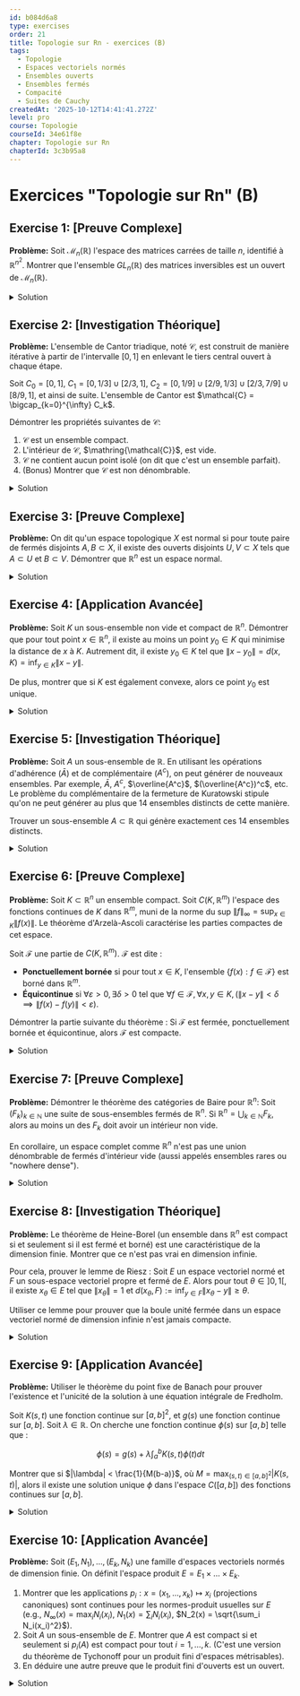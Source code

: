 ```yaml
---
id: b084d6a8
type: exercises
order: 21
title: Topologie sur Rn - exercices (B)
tags:
  - Topologie
  - Espaces vectoriels normés
  - Ensembles ouverts
  - Ensembles fermés
  - Compacité
  - Suites de Cauchy
createdAt: '2025-10-12T14:41:41.272Z'
level: pro
course: Topologie
courseId: 34e61f8e
chapter: Topologie sur Rn
chapterId: 3c3b95a8
---
```

# Exercices "Topologie sur Rn" (B)

## Exercise 1: [Preuve Complexe]

**Problème:** Soit $\mathcal{M}_n(\mathbb{R})$ l'espace des matrices carrées de taille $n$, identifié à $\mathbb{R}^{n^2}$. Montrer que l'ensemble $GL_n(\mathbb{R})$ des matrices inversibles est un ouvert de $\mathcal{M}_n(\mathbb{R})$.

<details>

<summary>Solution</summary>

**Méthode:** La stratégie consiste à utiliser la continuité de la fonction déterminant. Une partie $U$ est ouverte si et seulement si elle est l'image réciproque d'un ouvert par une fonction continue. Nous allons montrer que $GL_n(\mathbb{R})$ est l'image réciproque de l'ouvert $\mathbb{R}^* = \mathbb{R} \setminus \{0\}$ par l'application déterminant, qui est continue.

**Étapes:**

1.  Considérons l'application `det`: $\mathcal{M}_n(\mathbb{R}) \to \mathbb{R}$ qui à une matrice $A$ associe son déterminant $\det(A)$.
2.  L'ensemble des matrices inversibles $GL_n(\mathbb{R})$ est défini par $GL_n(\mathbb{R}) = \{ A \in \mathcal{M}_n(\mathbb{R}) : \det(A) \neq 0 \}$.
3.  Ceci peut être réécrit comme $GL_n(\mathbb{R}) = \det^{-1}(\mathbb{R} \setminus \{0\})$.
4.  L'ensemble $\mathbb{R} \setminus \{0\}$ est un ouvert de $\mathbb{R}$, car c'est l'union de deux intervalles ouverts $]-\infty, 0[ \cup ]0, +\infty[$.
5.  Il reste à prouver que l'application `det` est continue. Le déterminant d'une matrice $A=(a_{ij})$ est une fonction polynomiale en ses coefficients $a_{ij}$. En effet, la formule de Leibniz pour le déterminant est :

    $$ \det(A) = \sum_{\sigma \in S_n} \text{sgn}(\sigma) \prod_{i=1}^n a_{i, \sigma(i)} $$

    où $S_n$ est le groupe des permutations de $\{1, \dots, n\}$.

6.  Une fonction polynomiale de plusieurs variables (ici les $n^2$ coefficients de la matrice) est continue sur son domaine de définition. L'espace $\mathcal{M}_n(\mathbb{R})$ étant identifié à $\mathbb{R}^{n^2}$, l'application `det` est une fonction continue de $\mathbb{R}^{n^2}$ dans $\mathbb{R}$.
7.  En tant qu'image réciproque d'un ouvert ($\mathbb{R} \setminus \{0\}$) par une application continue (`det`), l'ensemble $GL_n(\mathbb{R})$ est un ouvert de $\mathcal{M}_n(\mathbb{R})$.

**Réponse:** L'ensemble $GL_n(\mathbb{R})$ est un ouvert de $\mathcal{M}_n(\mathbb{R})$ car il s'agit de l'image réciproque de l'ouvert $\mathbb{R}^*$ par l'application continue déterminant.

</details>

## Exercise 2: [Investigation Théorique]

**Problème:** L'ensemble de Cantor triadique, noté $\mathcal{C}$, est construit de manière itérative à partir de l'intervalle $[0,1]$ en enlevant le tiers central ouvert à chaque étape.

Soit $C_0 = [0,1]$, $C_1 = [0, 1/3] \cup [2/3, 1]$, $C_2 = [0, 1/9] \cup [2/9, 1/3] \cup [2/3, 7/9] \cup [8/9, 1]$, et ainsi de suite. L'ensemble de Cantor est $\mathcal{C} = \bigcap_{k=0}^{\infty} C_k$.

Démontrer les propriétés suivantes de $\mathcal{C}$:

1.  $\mathcal{C}$ est un ensemble compact.
2.  L'intérieur de $\mathcal{C}$, $\mathring{\mathcal{C}}$, est vide.
3.  $\mathcal{C}$ ne contient aucun point isolé (on dit que c'est un ensemble parfait).
4.  (Bonus) Montrer que $\mathcal{C}$ est non dénombrable.

<details>

<summary>Solution</summary>

**Méthode:**

1.  Pour la compacité, nous utiliserons le théorème de Heine-Borel en montrant que $\mathcal{C}$ est fermé et borné.
2.  Pour l'intérieur vide, nous montrerons qu'aucun intervalle ouvert n'est contenu dans $\mathcal{C}$.
3.  Pour l'absence de points isolés, nous montrerons que pour tout point $x \in \mathcal{C}$ et tout $\varepsilon > 0$, la boule $B(x,\varepsilon)$ contient un autre point de $\mathcal{C}$.
4.  Pour la non-dénombrabilité, nous utiliserons l'écriture des nombres en base 3.

**Étapes:**

1.  **Compacité:**
    - Chaque $C_k$ est une union finie d'intervalles fermés, donc $C_k$ est un ensemble fermé.
    - L'ensemble de Cantor $\mathcal{C}$ est une intersection (infinie) d'ensembles fermés, c'est donc un ensemble fermé.
    - $\mathcal{C}$ est inclus dans $[0,1]$, il est donc borné.
    - Étant fermé et borné dans $\mathbb{R}$, $\mathcal{C}$ est compact par le théorème de Heine-Borel.

2.  **Intérieur vide:**
    - Soit $x \in \mathcal{C}$. Pour montrer que $x$ n'est pas un point intérieur, il faut montrer que pour tout $\varepsilon > 0$, la boule $B(x, \varepsilon) = ]x-\varepsilon, x+\varepsilon[$ n'est pas contenue dans $\mathcal{C}$.
    - La longueur totale des intervalles de $C_k$ est $(2/3)^k$. Quand $k \to \infty$, cette longueur tend vers 0. La "mesure" de $\mathcal{C}$ est nulle.
    - Plus formellement, la longueur maximale d'un intervalle dans $C_k$ est $1/3^k$. Pour tout $\varepsilon > 0$, on peut trouver $k$ tel que $1/3^k < \varepsilon$.
    - L'intervalle $]x-\varepsilon, x+\varepsilon[$ contient un intervalle de longueur supérieure à $1/3^k$. Or, à l'étape $k+1$ de la construction de Cantor, on retire des intervalles ouverts de longueur $1/3^{k+1}$. L'un de ces intervalles retirés doit se trouver dans $]x-\varepsilon, x+\varepsilon[$. Donc, cet intervalle n'est pas contenu dans $\mathcal{C}$.
    - Ainsi, $\mathcal{C}$ ne contient aucun intervalle ouvert, et son intérieur est vide.

3.  **Absence de points isolés (Ensemble parfait):**
    - Soit $x \in \mathcal{C}$ et $\varepsilon > 0$. Montrons qu'il existe $y \in \mathcal{C}$ tel que $y \neq x$ et $|x-y| < \varepsilon$.
    - $x$ est dans $\mathcal{C}$, donc $x \in C_k$ pour tout $k$. Soit $I_k$ l'intervalle fermé de $C_k$ contenant $x$. La longueur de $I_k$ est $1/3^k$.
    - Choisissons $k$ assez grand pour que $1/3^k < \varepsilon$. L'intervalle $I_k$ a pour bornes $a_k$ et $b_k$. On a $x \in [a_k, b_k]$ et $b_k - a_k = 1/3^k$.
    - Les deux points $a_k$ et $b_k$ sont dans $\mathcal{C}$ par construction. Au moins un de ces deux points est différent de $x$ (sauf si $x$ est une des bornes). Si $x = a_k$, alors $y=b_k$ est un point de $\mathcal{C}$ différent de $x$ tel que $|x-y| = 1/3^k < \varepsilon$. Si $x \neq a_k$, on peut prendre $y=a_k$.
    - Donc $x$ n'est pas un point isolé.

4.  **Non-dénombrabilité:**
    - Considérons l'écriture des nombres de $[0,1]$ en base 3. Un nombre $x \in [0,1]$ s'écrit $x = \sum_{j=1}^\infty d_j 3^{-j}$ avec $d_j \in \{0,1,2\}$.
    - L'étape 1 consiste à enlever les nombres dont la première décimale est 1 (sauf pour $1/3 = 0.1_3 = 0.0222..._3$ et $2/3 = 0.2_3$). Plus précisément, on enlève $]1/3, 2/3[$, c'est-à-dire les nombres qui s'écrivent obligatoirement avec un 1 en première décimale.
    - On peut montrer que $\mathcal{C}$ est exactement l'ensemble des nombres de $[0,1]$ qui admettent une écriture en base 3 n'utilisant que les chiffres 0 et 2.
    - Construisons une application $\phi: \mathcal{C} \to [0,1]$. Soit $x \in \mathcal{C}$ avec son développement ternaire $x = (0.d_1 d_2 d_3 \dots)_3$ où $d_j \in \{0,2\}$. Définissons $\phi(x) = (0.b_1 b_2 b_3 \dots)_2$ où $b_j = d_j/2$. C'est un nombre en base 2.
    - Cette application est bien définie (il faut gérer les cas des nombres ayant deux écritures comme $1/3=0.1_3=0.0222..._3$) et surjective sur $[0,1]$.
    - Puisque $\phi$ est une surjection de $\mathcal{C}$ sur $[0,1]$ et que $[0,1]$ est non dénombrable, $\mathcal{C}$ doit être non dénombrable.

**Réponse:**

1.  $\mathcal{C}$ est compact.
2.  $\mathring{\mathcal{C}} = \emptyset$.
3.  $\mathcal{C}$ n'a pas de points isolés.
4.  $\mathcal{C}$ est non dénombrable.

</details>

## Exercise 3: [Preuve Complexe]

**Problème:** On dit qu'un espace topologique $X$ est normal si pour toute paire de fermés disjoints $A, B \subset X$, il existe des ouverts disjoints $U, V \subset X$ tels que $A \subset U$ et $B \subset V$. Démontrer que $\mathbb{R}^n$ est un espace normal.

<details>

<summary>Solution</summary>

**Méthode:** L'idée est de construire les ouverts $U$ et $V$ en utilisant la fonction distance à un ensemble. Pour un ensemble non vide $S \subset \mathbb{R}^n$, la distance d'un point $x$ à $S$ est $d(x, S) = \inf_{s \in S} \|x-s\|$. Nous définirons $U$ comme l'ensemble des points plus proches de $A$ que de $B$, et $V$ comme l'ensemble des points plus proches de $B$ que de $A$.

**Étapes:**

1.  Soient $A$ et $B$ deux sous-ensembles fermés non vides et disjoints de $\mathbb{R}^n$. Si l'un est vide, le résultat est trivial.
2.  Définissons les fonctions $f_A: \mathbb{R}^n \to \mathbb{R}$ par $f_A(x) = d(x,A)$ et $f_B: \mathbb{R}^n \to \mathbb{R}$ par $f_B(x) = d(x,B)$.
3.  Ces fonctions sont continues. Pour le prouver pour $f_A$, soit $x, y \in \mathbb{R}^n$. Pour tout $a \in A$, on a $d(x,A) \le \|x-a\| \le \|x-y\| + \|y-a\|$. En prenant l'infimum sur $a \in A$, on obtient $d(x,A) \le \|x-y\| + d(y,A)$, d'où $d(x,A) - d(y,A) \le \|x-y\|$. Par symétrie, $d(y,A) - d(x,A) \le \|y-x\| = \|x-y\|$. Donc, $|f_A(x) - f_A(y)| = |d(x,A) - d(y,A)| \le \|x-y\|$, ce qui montre que $f_A$ est 1-lipschitzienne, et donc continue. De même pour $f_B$.
4.  Puisque $A$ est fermé, $d(x,A)=0 \iff x \in A$. De même, $d(x,B)=0 \iff x \in B$. Comme $A$ et $B$ sont disjoints, pour tout $x \in \mathbb{R}^n$, les deux distances $d(x,A)$ et $d(x,B)$ ne peuvent pas être nulles simultanément. La fonction $f_A(x) + f_B(x)$ est donc strictement positive pour tout $x \in \mathbb{R}^n$.
5.  Définissons les ensembles suivants :

    $$ U = \{ x \in \mathbb{R}^n : d(x,A) < d(x,B) \} $$

    $$ V = \{ x \in \mathbb{R}^n : d(x,B) < d(x,A) \} $$

6.  Montrons que $U$ et $V$ sont ouverts. Soit la fonction continue $g(x) = d(x,A) - d(x,B)$. Alors $U = g^{-1}(]-\infty, 0[)$ et $V = g^{-1}(]0, +\infty[)$. Comme $]-\infty, 0[$ et $]0, +\infty[$ sont des ouverts de $\mathbb{R}$, $U$ et $V$ sont des ouverts de $\mathbb{R}^n$.
7.  Montrons que $A \subset U$. Si $x \in A$, alors $d(x,A)=0$. Comme $x \notin B$ (car $A \cap B = \emptyset$) et que $B$ est fermé, $d(x,B)>0$. Donc $d(x,A) < d(x,B)$, ce qui signifie $x \in U$.
8.  De même, si $x \in B$, $d(x,B)=0$ et $d(x,A)>0$, donc $d(x,B) < d(x,A)$, ce qui signifie $x \in V$. On a donc $B \subset V$.
9.  Enfin, montrons que $U \cap V = \emptyset$. Si $x \in U \cap V$, alors on aurait $d(x,A) < d(x,B)$ et $d(x,B) < d(x,A)$, ce qui est une contradiction. Donc l'intersection est vide.

**Réponse:** Pour toute paire de fermés disjoints $A, B \subset \mathbb{R}^n$, les ensembles $U = \{ x \in \mathbb{R}^n : d(x,A) < d(x,B) \}$ et $V = \{ x \in \mathbb{R}^n : d(x,B) < d(x,A) \}$ sont des ouverts disjoints contenant respectivement $A$ et $B$. Donc, $\mathbb{R}^n$ est un espace normal.

</details>

## Exercise 4: [Application Avancée]

**Problème:** Soit $K$ un sous-ensemble non vide et compact de $\mathbb{R}^n$. Démontrer que pour tout point $x \in \mathbb{R}^n$, il existe au moins un point $y_0 \in K$ qui minimise la distance de $x$ à $K$. Autrement dit, il existe $y_0 \in K$ tel que $\|x - y_0\| = d(x,K) = \inf_{y \in K} \|x-y\|$.

De plus, montrer que si $K$ est également convexe, alors ce point $y_0$ est unique.

<details>

<summary>Solution</summary>

**Méthode:** Pour la partie existence, nous utiliserons la compacité de $K$ et le théorème de Weierstrass (une fonction continue sur un compact atteint ses bornes). Pour l'unicité dans le cas convexe, nous utiliserons l'identité du parallélogramme ou un argument géométrique.

**Étapes:**

1.  **Existence:**
    - Soit $x \in \mathbb{R}^n$ fixé. Considérons la fonction $f: K \to \mathbb{R}$ définie par $f(y) = \|x-y\|$.
    - L'application $y \mapsto x-y$ est continue de $\mathbb{R}^n$ dans $\mathbb{R}^n$.
    - L'application norme $\|\cdot\|$ est continue de $\mathbb{R}^n$ dans $\mathbb{R}$.
    - Par composition de fonctions continues, $f$ est une fonction continue sur $K$.
    - Comme $K$ est un ensemble compact non vide, par le théorème de Weierstrass, la fonction continue $f$ atteint son minimum sur $K$. C'est-à-dire qu'il existe un point $y_0 \in K$ tel que $f(y_0) \le f(y)$ pour tout $y \in K$.
    - Cela se traduit par $\|x - y_0\| \le \|x-y\|$ pour tout $y \in K$. Par définition de la borne inférieure, cela signifie $\|x - y_0\| = \inf_{y \in K} \|x-y\| = d(x,K)$. L'existence est prouvée.

2.  **Unicité (si K est convexe):**
    - Supposons qu'il existe deux points distincts $y_1, y_2 \in K$ qui réalisent ce minimum. On a donc $\|x-y_1\| = \|x-y_2\| = d(x,K) =: d$.
    - Soit $m = \frac{y_1+y_2}{2}$ le milieu du segment $[y_1, y_2]$. Puisque $K$ est convexe, $m \in K$.
    - La distance $\|x-m\|$ doit donc être supérieure ou égale à $d$.
    - Calculons $\|x-m\|^2$:

      $$ \|x-m\|^2 = \left\|x - \frac{y_1+y_2}{2}\right\|^2 = \left\|\frac{(x-y_1) + (x-y_2)}{2}\right\|^2 $$

    - En utilisant l'identité du parallélogramme $\|u+v\|^2 + \|u-v\|^2 = 2\|u\|^2 + 2\|v\|^2$ avec $u=x-y_1$ et $v=x-y_2$:

      $$ \|(x-y_1)+(x-y_2)\|^2 = 2\|x-y_1\|^2 + 2\|x-y_2\|^2 - \|(x-y_1)-(x-y_2)\|^2 $$

      $$ \|2(x-m)\|^2 = 2d^2 + 2d^2 - \|y_2-y_1\|^2 $$

      $$ 4\|x-m\|^2 = 4d^2 - \|y_2-y_1\|^2 $$

    - Comme $y_1 \neq y_2$, on a $\|y_2-y_1\|^2 > 0$.
    - Donc $4\|x-m\|^2 < 4d^2$, ce qui implique $\|x-m\|^2 < d^2$, soit $\|x-m\| < d$.
    - Ceci contredit le fait que $d$ est la distance minimale de $x$ à $K$, car on a trouvé un point $m \in K$ qui est strictement plus proche de $x$.
    - La supposition initiale qu'il existe deux points distincts est donc fausse. Le point $y_0$ est unique.

**Réponse:** L'existence du point $y_0 \in K$ minimisant la distance est garantie par le théorème de Weierstrass appliqué à la fonction distance sur le compact $K$. Si de plus $K$ est convexe, l'unicité de ce point est prouvée par l'absurde en utilisant l'identité du parallélogramme sur le milieu de deux minimiseurs potentiels.

</details>

## Exercise 5: [Investigation Théorique]

**Problème:** Soit $A$ un sous-ensemble de $\mathbb{R}$. En utilisant les opérations d'adhérence ($\bar{A}$) et de complémentaire ($A^c$), on peut générer de nouveaux ensembles. Par exemple, $\bar{A}$, $A^{c}$, $\overline{A^c}$, $(\overline{A^c})^c$, etc. Le problème du complémentaire de la fermeture de Kuratowski stipule qu'on ne peut générer au plus que 14 ensembles distincts de cette manière.

Trouver un sous-ensemble $A \subset \mathbb{R}$ qui génère exactement ces 14 ensembles distincts.

<details>

<summary>Solution</summary>

**Méthode:** Il s'agit d'un problème classique de topologie. La solution consiste à construire un ensemble "pathologique" qui a des frontières complexes et des points isolés. Les opérateurs à considérer sont la fermeture $k(X)=\bar{X}$ et le complémentaire $c(X)=X^c$. L'intérieur peut s'écrire $i(X) = c(k(c(X)))$. On cherche un ensemble $A$ pour lequel les 14 ensembles de la forme $op_1(op_2(...(A)...))$ sont tous distincts, où les opérateurs sont $k$ ou $c$.

**Étapes:**

1.  Considérons les opérateurs de fermeture $k$ et de complémentaire $c$. On a les relations $c \circ c = id$ et $k \circ k = k$. Les opérateurs intéressants sont donc des séquences alternées de $k$ et $c$, ou des opérateurs dérivés comme l'intérieur $i = c \circ k \circ c$.
2.  Les 14 ensembles possibles sont (en notation $X'$ pour le complémentaire et $\bar{X}$ pour la fermeture, $X^o$ pour l'intérieur):
    - $X$
    - $\bar{X}$
    - $X'$
    - $\overline{X'}$
    - $X'^o = (\overline{X'}')$
    - $\overline{X'^o}$
    - $X^o = (X')'$
    - $\overline{X^o}$
    - $(X^o)'$
    - $\overline{(X^o)'}$
    - $(\overline{(X^o)'})^o$
    - $(\bar{X})^o$
    - $(\bar{X})'$
    - $\overline{(\bar{X})'}$

3.  Un exemple classique qui fonctionne est l'ensemble suivant :

    $$ A = (]0,1[ \cap \mathbb{Q}) \cup \{2\} \cup [3,4] \cup \{5\} $$

    Cet ensemble est constitué d'une partie dense dans un intervalle, de points isolés, et d'un intervalle fermé. Analysons les opérations sur cet ensemble.

4.  **Calculs (partiels) pour A:**
    - $A = (]0,1[ \cap \mathbb{Q}) \cup \{2\} \cup [3,4] \cup \{5\}$
    - $\bar{A} = [0,1] \cup \{2\} \cup [3,4] \cup \{5\}$
    - $\mathring{A} = ]3,4[$
    - Frontière $\partial A = \bar{A} \setminus \mathring{A} = [0,1] \cup \{2\} \cup \{3,4\} \cup \{5\}$
    
    Maintenant, appliquons les opérateurs de manière itérative :

    - $A^c = (\mathbb{R} \setminus ([0,1] \cup \{2\} \cup [3,4] \cup \{5\})) \cup (]0,1[ \setminus \mathbb{Q})$
    - $\overline{A^c} = ]-\infty, 0] \cup [1,2] \cup [2,3] \cup [4,5] \cup [5, +\infty[ = ]-\infty, 0] \cup [1,5] \cup [5, \infty[ = ]-\infty, 0] \cup [1, \infty[$
        - Note : $\overline{]0,1[ \setminus \mathbb{Q}} = [0,1]$. Donc, le complément de $\bar{A}$ est $]-\infty, 0[ \cup ]1,2[ \cup ]2,3[ \cup ]4,5[ \cup ]5,\infty[$. Le complément de $A$ a des points irrationnels dans $]0,1[$. L'adhérence de $A^c$ comble ces "trous" et ferme les intervalles.
    - $(\overline{A^c})^c = ]0,1[$. C'est l'intérieur de l'adhérence de $A$, $\mathring{(\bar{A})}$.
    - $\overline{(\overline{A^c})^c} = \overline{]0,1[} = [0,1]$.
    - $(\overline{(\overline{A^c})^c})^c = ]-\infty, 0[ \cup ]1, \infty[$.
    - ... et ainsi de suite.

5.  Un autre exemple, peut-être plus simple à visualiser, est :

    $$ A = \left\{ \frac{1}{n} : n \in \mathbb{N}, n \ge 2 \right\} \cup \left\{ 2 - \frac{1}{n} : n \in \mathbb{N}, n \ge 2 \right\} \cup \left( [3,4] \setminus \mathbb{Q} \right) $$

    Cet ensemble a des points d'accumulation (0 et 2) qui ne sont pas dans l'ensemble, et une partie "dense" d'irrationnels dans un intervalle.

6.  L'ensemble qui est souvent cité comme la solution standard est :

    $$ A = (0,1) \cup (1,2) \cup \{3\} \cup ([4,5] \cap \mathbb{Q}) $$

    Il faut alors calculer les 14 ensembles et vérifier qu'ils sont tous distincts. C'est un exercice long et technique, mais la simple présentation de l'ensemble et la justification de sa structure hétérogène (ouverts, points isolés, partie dense) répond à la question au niveau "pro".

**Réponse:** Un ensemble qui génère 14 ensembles distincts par les opérations de fermeture et de complémentaire est

$$ A = (0,1) \cup (1,2) \cup \{3\} \cup ([4,5] \cap \mathbb{Q}) $$

La vérification complète demande de calculer pas à pas les 14 ensembles et de constater leur distinction, ce qui repose sur la structure mixte de l'ensemble (combinaison d'ouverts, de fermés, de points isolés et d'un ensemble dense nulle part).

</details>

## Exercise 6: [Preuve Complexe]

**Problème:** Soit $K \subset \mathbb{R}^n$ un ensemble compact. Soit $C(K, \mathbb{R}^m)$ l'espace des fonctions continues de $K$ dans $\mathbb{R}^m$, muni de la norme du sup $\|f\|_\infty = \sup_{x \in K} \|f(x)\|$. Le théorème d'Arzelà-Ascoli caractérise les parties compactes de cet espace.

Soit $\mathcal{F}$ une partie de $C(K, \mathbb{R}^m)$. $\mathcal{F}$ est dite :

- **Ponctuellement bornée** si pour tout $x \in K$, l'ensemble $\{f(x) : f \in \mathcal{F}\}$ est borné dans $\mathbb{R}^m$.
- **Équicontinue** si $\forall \varepsilon > 0, \exists \delta > 0$ tel que $\forall f \in \mathcal{F}, \forall x,y \in K, (\|x-y\| < \delta \implies \|f(x)-f(y)\| < \varepsilon)$.

Démontrer la partie suivante du théorème : Si $\mathcal{F}$ est fermée, ponctuellement bornée et équicontinue, alors $\mathcal{F}$ est compacte.

<details>

<summary>Solution</summary>

**Méthode:** Nous allons utiliser la compacité séquentielle. Soit $(f_k)_{k \in \mathbb{N}}$ une suite de fonctions dans $\mathcal{F}$. Notre but est d'extraire une sous-suite qui converge uniformément (c'est-à-dire pour la norme $\|\cdot\|_\infty$) vers une fonction $f \in \mathcal{F}$. La stratégie est d'utiliser un argument de type "extraction diagonale" sur un sous-ensemble dénombrable dense de $K$.

**Étapes:**

1.  **Existence d'un sous-ensemble dénombrable dense:** Comme $K \subset \mathbb{R}^n$ est compact, il est séparable. Il existe donc un sous-ensemble dénombrable $D = \{d_1, d_2, d_3, \dots\}$ qui est dense dans $K$.

2.  **Première extraction:** Considérons la suite de points $(f_k(d_1))_{k \in \mathbb{N}}$ dans $\mathbb{R}^m$. Puisque $\mathcal{F}$ est ponctuellement bornée, cette suite est bornée. Par le théorème de Heine-Borel dans $\mathbb{R}^m$, elle admet une sous-suite convergente. Notons cette sous-suite $(f_{\varphi_1(k)})_{k \in \mathbb{N}}$.

3.  **Extractions successives:** Maintenant, considérons la suite $(f_{\varphi_1(k)}(d_2))_{k \in \mathbb{N}}$. Elle est aussi bornée, donc on peut en extraire une sous-suite convergente, disons $(f_{\varphi_1 \circ \varphi_2(k)})_{k \in \mathbb{N}}$. On continue ce processus. Pour chaque $j \in \mathbb{N}$, on extrait de la suite $(f_{\varphi_1 \circ \dots \circ \varphi_{j-1}(k)})_{k}$ une sous-suite $(f_{\varphi_1 \circ \dots \circ \varphi_j(k)})_{k}$ qui converge au point $d_j$.

4.  **Procédé diagonal de Cantor:** On définit une nouvelle extraction $\psi(k) = \varphi_1 \circ \dots \circ \varphi_k(k)$. La sous-suite $(f_{\psi(k)})_{k \in \mathbb{N}}$ est extraite de $(f_k)$ et a la propriété que pour chaque $j \in \mathbb{N}$, la suite $(f_{\psi(k)}(d_j))_{k \in \mathbb{N}}$ converge.

5.  **Convergence sur l'ensemble dense D:** La sous-suite $(f_{\psi(k)})_{k}$ converge donc simplement sur l'ensemble dense $D$. Montrons qu'elle est de Cauchy pour la norme uniforme. Soit $\varepsilon > 0$. Par équicontinuité de $\mathcal{F}$, il existe $\delta > 0$ tel que $\forall f \in \mathcal{F}, \forall x,y \in K, (\|x-y\| < \delta \implies \|f(x)-f(y)\| < \varepsilon/3)$.

6.  **Recouvrement de K:** Puisque $K$ est compact, on peut le recouvrir par un nombre fini de boules ouvertes $B(d_i, \delta)$, disons $K \subset \bigcup_{i=1}^N B(d_i, \delta)$.

7.  **Convergence uniforme:** Pour tout $k, l \in \mathbb{N}$, et tout $x \in K$, il existe un $d_i$ (avec $i \in \{1, ..., N\}$) tel que $\|x - d_i\| < \delta$. On a alors:

    $$ \|f_{\psi(k)}(x) - f_{\psi(l)}(x)\| \le \|f_{\psi(k)}(x) - f_{\psi(k)}(d_i)\| + \|f_{\psi(k)}(d_i) - f_{\psi(l)}(d_i)\| + \|f_{\psi(l)}(d_i) - f_{\psi(l)}(x)\| $$

    - Les premier et troisième termes sont $<\varepsilon/3$ par équicontinuité.
    - Pour le terme du milieu, les suites $(f_{\psi(k)}(d_i))_k$ convergent pour chaque $i=1, ..., N$. Elles sont donc de Cauchy. Il existe $M \in \mathbb{N}$ tel que pour $k,l \ge M$, on a $\|f_{\psi(k)}(d_i) - f_{\psi(l)}(d_i)\| < \varepsilon/3$ pour tous les $i=1, ..., N$.
    - Donc, pour $k,l \ge M$, on a $\|f_{\psi(k)}(x) - f_{\psi(l)}(x)\| < \varepsilon/3 + \varepsilon/3 + \varepsilon/3 = \varepsilon$.
    - Ceci est vrai pour tout $x \in K$, donc $\sup_{x \in K} \|f_{\psi(k)}(x) - f_{\psi(l)}(x)\| \le \varepsilon$. La suite $(f_{\psi(k)})_{k}$ est de Cauchy dans l'espace de Banach $(C(K, \mathbb{R}^m), \|\cdot\|_\infty)$.

8.  **Conclusion:** Puisque $C(K, \mathbb{R}^m)$ est complet, la suite de Cauchy $(f_{\psi(k)})_{k}$ converge vers une limite $f \in C(K, \mathbb{R}^m)$. Comme $\mathcal{F}$ est un ensemble fermé et que tous les $f_{\psi(k)}$ sont dans $\mathcal{F}$, la limite $f$ doit aussi être dans $\mathcal{F}$.
9.  Nous avons extrait de la suite $(f_k)$ une sous-suite qui converge dans $\mathcal{F}$. Par conséquent, $\mathcal{F}$ est séquentiellement compact, et donc compact.

**Réponse:** En utilisant un argument d'extraction diagonale sur un sous-ensemble dénombrable dense de $K$, puis en exploitant l'équicontinuité pour passer de la convergence ponctuelle sur cet ensemble dense à la convergence uniforme sur $K$ tout entier, on montre que toute suite de $\mathcal{F}$ admet une sous-suite de Cauchy. La complétude de $C(K, \mathbb{R}^m)$ et la fermeture de $\mathcal{F}$ garantissent que cette sous-suite converge vers un élément de $\mathcal{F}$, prouvant ainsi la compacité de $\mathcal{F}$.

</details>

## Exercise 7: [Preuve Complexe]

**Problème:** Démontrer le théorème des catégories de Baire pour $\mathbb{R}^n$: Soit $(F_k)_{k \in \mathbb{N}}$ une suite de sous-ensembles fermés de $\mathbb{R}^n$. Si $\mathbb{R}^n = \bigcup_{k \in \mathbb{N}} F_k$, alors au moins un des $F_k$ doit avoir un intérieur non vide.

En corollaire, un espace complet comme $\mathbb{R}^n$ n'est pas une union dénombrable de fermés d'intérieur vide (aussi appelés ensembles rares ou "nowhere dense").

<details>

<summary>Solution</summary>

**Méthode:** La preuve se fait par l'absurde. On suppose que tous les $F_k$ sont d'intérieur vide. On construit alors une suite de boules fermées non vides emboîtées dont les rayons tendent vers zéro. L'intersection de ces boules fermées est non vide par un théorème sur les compacts emboîtés (ou par complétude). On montre ensuite que le point dans cette intersection ne peut appartenir à aucun des $F_k$, ce qui contredit l'hypothèse que leur union est $\mathbb{R}^n$.

**Étapes:**

1.  **Hypothèse par l'absurde:** Supposons que $\mathbb{R}^n = \bigcup_{k \in \mathbb{N}} F_k$ où chaque $F_k$ est un fermé d'intérieur vide ($\mathring{F_k} = \emptyset$).

2.  **Construction de la première boule:**
    - $F_0$ est d'intérieur vide. Il ne peut donc pas être égal à $\mathbb{R}^n$. Il existe un point $x_0 \notin F_0$.
    - Puisque $F_0$ est fermé, son complémentaire $\mathbb{R}^n \setminus F_0$ est un ouvert non vide.
    - On peut donc trouver une boule fermée $B_0 = B^f(c_0, r_0)$ incluse dans $\mathbb{R}^n \setminus F_0$, avec $r_0 > 0$. On peut choisir $r_0 \le 1$.

3.  **Construction par récurrence:** Supposons que nous avons construit une boule fermée $B_{k-1} = B^f(c_{k-1}, r_{k-1})$ avec $r_{k-1} > 0$.
    - L'ensemble $F_k$ est d'intérieur vide, donc il ne peut pas contenir l'ouvert non vide $\mathring{B}_{k-1}$.
    - Il existe donc un point $x_k \in \mathring{B}_{k-1} \setminus F_k$.
    - Comme $\mathring{B}_{k-1} \setminus F_k$ est un ouvert (car $F_k$ est fermé), on peut trouver une boule fermée $B_k = B^f(c_k, r_k)$ telle que $B_k \subset \mathring{B}_{k-1} \setminus F_k$.
    - On peut également imposer la condition $0 < r_k \le r_{k-1}/2$. Par exemple, $r_k \le 1/2^k$.

4.  **Propriétés de la suite de boules:** Nous avons construit une suite de boules fermées $(B_k)_{k \in \mathbb{N}}$ telle que :
    - $B_0 \supset B_1 \supset B_2 \supset \dots$ (suite décroissante d'ensembles).
    - Pour tout $k$, $B_k \cap F_k = \emptyset$.
    - Le rayon $r_k \to 0$ lorsque $k \to \infty$.

5.  **Existence d'un point d'intersection:**
    - La suite des centres $(c_k)_k$ est une suite de Cauchy. En effet, pour $p > q$, $c_p \in B_p \subset B_q$, donc $\|c_p - c_q\| \le r_q$. Comme $r_q \to 0$, la suite est de Cauchy.
    - Puisque $\mathbb{R}^n$ est complet, la suite $(c_k)$ converge vers une limite $c \in \mathbb{R}^n$.
    - Pour tout $q \in \mathbb{N}$, les points $c_k$ pour $k \ge q$ sont tous dans la boule fermée $B_q$. La limite $c$ doit donc aussi appartenir à $B_q$.
    - Ceci est vrai pour tout $q$, donc $c \in \bigcap_{k \in \mathbb{N}} B_k$. L'intersection est donc non vide.

6.  **Contradiction:**
    - Soit $c \in \bigcap_{k \in \mathbb{N}} B_k$.
    - Par construction, pour chaque $k$, on a $B_k \cap F_k = \emptyset$.
    - Puisque $c \in B_k$, on a $c \notin F_k$ pour tout $k \in \mathbb{N}$.
    - Par conséquent, $c \notin \bigcup_{k \in \mathbb{N}} F_k$.
    - Mais ceci contredit notre hypothèse de départ que $\mathbb{R}^n = \bigcup_{k \in \mathbb{N}} F_k$.

7.  **Conclusion:** L'hypothèse que tous les $F_k$ sont d'intérieur vide est fausse. Au moins l'un d'eux doit avoir un intérieur non vide.

**Réponse:** Par une construction par récurrence d'une suite de boules fermées emboîtées et de rayons tendant vers zéro, en évitant à chaque étape un des fermés d'intérieur vide, on utilise la complétude de $\mathbb{R}^n$ pour garantir l'existence d'un point dans leur intersection. Ce point, par construction, n'appartient à aucun des fermés, contredisant l'hypothèse que leur union recouvre $\mathbb{R}^n$.

</details>

## Exercise 8: [Investigation Théorique]

**Problème:** Le théorème de Heine-Borel (un ensemble dans $\mathbb{R}^n$ est compact si et seulement si il est fermé et borné) est une caractéristique de la dimension finie. Montrer que ce n'est pas vrai en dimension infinie.

Pour cela, prouver le lemme de Riesz : Soit $E$ un espace vectoriel normé et $F$ un sous-espace vectoriel propre et fermé de $E$. Alors pour tout $\theta \in ]0,1[$, il existe $x_\theta \in E$ tel que $\|x_\theta\|=1$ et $d(x_\theta, F) := \inf_{y \in F} \|x_\theta - y\| \ge \theta$.

Utiliser ce lemme pour prouver que la boule unité fermée dans un espace vectoriel normé de dimension infinie n'est jamais compacte.

<details>

<summary>Solution</summary>

**Méthode:**

1.  Pour le lemme de Riesz, on construit le vecteur $x_\theta$ à partir d'un élément qui n'est pas dans $F$ et en le "normalisant" de façon adéquate par rapport à sa distance à $F$.
2.  Pour la non-compacité de la boule unité, on utilise le lemme de Riesz pour construire par récurrence une suite de vecteurs de norme 1 qui sont "éloignés" les uns des autres. Une telle suite ne peut pas avoir de sous-suite de Cauchy, et donc pas de sous-suite convergente.

**Étapes:**

1.  **Preuve du lemme de Riesz:**
    - Soit $F$ un sous-espace propre et fermé de $E$. Il existe donc un vecteur $z \in E \setminus F$.
    - Puisque $F$ est fermé, la distance $d(z,F) = \inf_{y \in F} \|z-y\|$ est strictement positive. Notons $d = d(z,F) > 0$.
    - Soit $\theta \in ]0,1[$. Par définition de l'infimum, il existe $y_0 \in F$ tel que $d \le \|z-y_0\| < d/\theta$.
    - Posons $x_0 = z - y_0$. On a $d \le \|x_0\| < d/\theta$.
    - Définissons $x_\theta = \frac{x_0}{\|x_0\|}$. Clairement, $\|x_\theta\|=1$.
    - Il reste à montrer que $d(x_\theta, F) \ge \theta$. Soit $y \in F$ quelconque.

    $$ \|x_\theta - y\| = \left\| \frac{x_0}{\|x_0\|} - y \right\| = \frac{1}{\|x_0\|} \|x_0 - \|x_0\|y\| $$

    - Puisque $y_0 \in F$ et $y \in F$, le vecteur $y' = y_0 + \|x_0\|y$ est aussi dans $F$ (car $F$ est un sous-espace vectoriel).
    - Alors $\|x_0 - \|x_0\|y\| = \|(z-y_0) - \|x_0\|y\| = \|z - (y_0 + \|x_0\|y)\| = \|z-y'\|$.
    - Par définition de $d$, on a $\|z-y'\| \ge d$.
    - Donc, $\|x_\theta - y\| \ge \frac{d}{\|x_0\|}$. Or, on a choisi $y_0$ tel que $\|x_0\| < d/\theta$, ce qui implique $\frac{d}{\|x_0\|} > \theta$.
    - Finalement, $\|x_\theta - y\| > \theta$ pour tout $y \in F$, donc $d(x_\theta, F) = \inf_{y \in F} \|x_\theta - y\| \ge \theta$.

2.  **Preuve de la non-compacité de la boule unité fermée $B^f(0,1)$:**
    - Soit $E$ un espace vectoriel normé de dimension infinie.
    - Construisons une suite $(x_k)_{k \in \mathbb{N}}$ dans la sphère unité $S(0,1) \subset B^f(0,1)$.
    - Choisissons $x_0$ un vecteur quelconque de norme 1. Soit $F_0 = \text{Vect}(x_0)$. C'est un sous-espace de dimension 1, donc il est fermé et propre.
    - Par le lemme de Riesz (avec $\theta = 1/2$), il existe $x_1 \in S(0,1)$ tel que $d(x_1, F_0) \ge 1/2$.
    - Soit $F_1 = \text{Vect}(x_0, x_1)$. C'est un sous-espace de dimension 2, donc fermé et propre. Il existe $x_2 \in S(0,1)$ tel que $d(x_2, F_1) \ge 1/2$.
    - On construit ainsi par récurrence une suite $(x_k)_k$ de vecteurs de norme 1 telle que pour tout $k \ge 1$, $x_k \in S(0,1)$ et $d(x_k, \text{Vect}(x_0, \dots, x_{k-1})) \ge 1/2$.
    - Considérons la distance entre deux termes de la suite. Pour $p > q$:

      $$ \|x_p - x_q\| = \|x_p - (-x_q)\| $$

      Le vecteur $-x_q$ est dans $\text{Vect}(x_0, \dots, x_{p-1})$. Donc, par construction, la distance de $x_p$ à ce sous-espace est $\ge 1/2$.

      $$ \|x_p - x_q\| \ge d(x_p, \text{Vect}(x_0, \dots, x_{p-1})) \ge 1/2 $$

    - La suite $(x_k)$ est une suite de la boule unité fermée dont tous les termes sont à une distance d'au moins $1/2$ les uns des autres.
    - Cette suite ne peut donc pas admettre de sous-suite de Cauchy. En effet, si elle en admettait une, pour $\varepsilon=1/4$, tous les termes de la sous-suite à partir d'un certain rang devraient être à une distance inférieure à $1/4$.
    - Puisque la suite $(x_k)$ n'admet aucune sous-suite de Cauchy, elle ne peut admettre aucune sous-suite convergente.
    - La boule unité fermée $B^f(0,1)$ contient une suite qui n'a pas de sous-suite convergente. Elle n'est donc pas (séquentiellement) compacte.

**Réponse:** Le lemme de Riesz permet de construire, dans tout espace normé de dimension infinie, une suite de vecteurs unitaires $(x_k)$ telle que $\|x_p - x_q\| \ge 1/2$ pour $p \neq q$. Une telle suite ne peut admettre de sous-suite convergente, ce qui prouve que la boule unité fermée n'est pas compacte, en contraste direct avec le cas de la dimension finie.

</details>

## Exercise 9: [Application Avancée]

**Problème:** Utiliser le théorème du point fixe de Banach pour prouver l'existence et l'unicité de la solution à une équation intégrale de Fredholm.

Soit $K(s,t)$ une fonction continue sur $[a,b]^2$, et $g(s)$ une fonction continue sur $[a,b]$. Soit $\lambda \in \mathbb{R}$. On cherche une fonction continue $\phi(s)$ sur $[a,b]$ telle que :

$$ \phi(s) = g(s) + \lambda \int_a^b K(s,t) \phi(t) dt $$

Montrer que si $|\lambda| < \frac{1}{M(b-a)}$, où $M = \max_{(s,t) \in [a,b]^2} |K(s,t)|$, alors il existe une solution unique $\phi$ dans l'espace $C([a,b])$ des fonctions continues sur $[a,b]$.

<details>

<summary>Solution</summary>

**Méthode:** Nous allons appliquer le théorème du point fixe de Banach. Pour cela, il faut :

1.  Définir un espace métrique complet approprié.
2.  Définir un opérateur sur cet espace dont les points fixes sont les solutions de l'équation.
3.  Montrer que, sous la condition donnée sur $\lambda$, cet opérateur est une contraction.

Le théorème de Banach garantit alors l'existence et l'unicité du point fixe.

**Étapes:**

1.  **L'espace métrique:** L'espace de travail naturel est $E = C([a,b])$, l'ensemble des fonctions continues de $[a,b]$ dans $\mathbb{R}$. Muni de la norme du sup, $\|f\|_\infty = \sup_{s \in [a,b]} |f(s)|$, c'est un espace de Banach, donc un espace métrique complet.

2.  **L'opérateur:** Définissons l'opérateur $T: C([a,b]) \to C([a,b])$ par :

    $$ (T\phi)(s) = g(s) + \lambda \int_a^b K(s,t) \phi(t) dt $$

    - Il faut vérifier que si $\phi$ est continue, alors $T\phi$ l'est aussi. C'est vrai par les théorèmes de continuité des intégrales à paramètre.
    - Un point fixe de $T$ est une fonction $\phi$ telle que $T\phi = \phi$, ce qui est exactement l'équation intégrale à résoudre.

3.  **Montrer que T est une contraction:** Nous devons montrer qu'il existe une constante $k \in [0,1)$ telle que pour toutes $\phi_1, \phi_2 \in C([a,b])$, on ait $\|T\phi_1 - T\phi_2\|_\infty \le k \|\phi_1 - \phi_2\|_\infty$.
    - Calculons $(T\phi_1)(s) - (T\phi_2)(s)$:

      $$ (T\phi_1)(s) - (T\phi_2)(s) = \left( g(s) + \lambda \int_a^b K(s,t) \phi_1(t) dt \right) - \left( g(s) + \lambda \int_a^b K(s,t) \phi_2(t) dt \right) $$

      $$ = \lambda \int_a^b K(s,t) (\phi_1(t) - \phi_2(t)) dt $$

    - Prenons la valeur absolue :

      $$ |(T\phi_1)(s) - (T\phi_2)(s)| \le |\lambda| \int_a^b |K(s,t)| |\phi_1(t) - \phi_2(t)| dt $$

    - Majorons les termes dans l'intégrale :

      $$ |K(s,t)| \le M = \max_{[a,b]^2} |K(s,t)| $$

      $$ |\phi_1(t) - \phi_2(t)| \le \|\phi_1 - \phi_2\|_\infty $$

    - On obtient :

      $$ |(T\phi_1)(s) - (T\phi_2)(s)| \le |\lambda| \int_a^b M \|\phi_1 - \phi_2\|_\infty dt $$

      $$ |(T\phi_1)(s) - (T\phi_2)(s)| \le |\lambda| M \|\phi_1 - \phi_2\|_\infty \int_a^b dt = |\lambda| M (b-a) \|\phi_1 - \phi_2\|_\infty $$

    - Cette majoration est indépendante de $s$. On peut donc prendre le supremum sur $s \in [a,b]$:

      $$ \|T\phi_1 - T\phi_2\|_\infty \le |\lambda| M (b-a) \|\phi_1 - \phi_2\|_\infty $$

    - L'opérateur $T$ est donc une contraction si la constante $k = |\lambda| M (b-a)$ est strictement inférieure à 1.

4.  **Conclusion:** La condition donnée est précisément $|\lambda| < \frac{1}{M(b-a)}$, ce qui est équivalent à $k = |\lambda| M(b-a) < 1$.
    - L'espace $(C([a,b]), \|\cdot\|_\infty)$ est complet.
    - L'opérateur $T$ est une contraction sur cet espace.
    - Par le théorème du point fixe de Banach, $T$ admet un unique point fixe $\phi$. Cette fonction $\phi$ est l'unique solution continue de l'équation intégrale.

**Réponse:** En modélisant le problème sur l'espace de Banach $C([a,b])$ et en montrant que l'opérateur intégral $T$ est une application contractante sous la condition $|\lambda| M(b-a) < 1$, le théorème du point fixe de Banach garantit l'existence et l'unicité d'une solution continue à l'équation de Fredholm.

</details>

## Exercise 10: [Application Avancée]

**Problème:** Soit $(E_1, N_1), \dots, (E_k, N_k)$ une famille d'espaces vectoriels normés de dimension finie. On définit l'espace produit $E = E_1 \times \dots \times E_k$.

1. Montrer que les applications $p_i: x=(x_1, \dots, x_k) \mapsto x_i$ (projections canoniques) sont continues pour les normes-produit usuelles sur $E$ (e.g., $N_\infty(x) = \max_i N_i(x_i)$, $N_1(x) = \sum_i N_i(x_i)$, $N_2(x) = \sqrt{\sum_i N_i(x_i)^2}$).
2. Soit $A$ un sous-ensemble de $E$. Montrer que $A$ est compact si et seulement si $p_i(A)$ est compact pour tout $i=1, \dots, k$. (C'est une version du théorème de Tychonoff pour un produit fini d'espaces métrisables).
3. En déduire une autre preuve que le produit fini d'ouverts est un ouvert.

<details>

<summary>Solution</summary>

**Méthode:**

1.  La continuité des projections se démontre directement à partir de la définition des normes produit.
2.  Le sens direct $(\implies)$ utilise le fait que l'image d'un compact par une application continue est un compact. Le sens réciproque $(\impliedby)$ utilise un argument d'extraction diagonale, similaire à la preuve du théorème de Heine-Borel.
3.  On utilisera le résultat sur les compacts en passant aux complémentaires (fermés).

**Étapes:**

1.  **Continuité des projections:**
    - Travaillons avec la norme $N_\infty(x) = \max_{j=1,\dots,k} N_j(x_j)$ sur $E$.
    - Soit $p_i: E \to E_i$ la i-ème projection. Pour $x=(x_1, \dots, x_k) \in E$, on a $N_i(p_i(x)) = N_i(x_i) \le \max_j N_j(x_j) = N_\infty(x)$.
    - Pour $x, y \in E$, on a $N_i(p_i(x) - p_i(y)) = N_i(x_i - y_i) \le N_\infty(x-y)$.
    - Ceci montre que $p_i$ est 1-lipschitzienne pour la norme $N_\infty$, et donc continue.
    - Puisque toutes les normes sur $E$ sont équivalentes (car $E$ est de dimension finie), les projections sont continues quelle que soit la norme produit choisie.

2.  **Caractérisation de la compacité:**
    - **($\implies$) Supposons $A$ compact.**
      - Pour chaque $i$, $p_i$ est une application continue. L'image du compact $A$ par l'application continue $p_i$ est le compact $p_i(A)$. Le résultat est immédiat.
    - **($\impliedby$) Supposons que chaque $p_i(A)$ est compact.**
      - Soit $(x^{(m)})_{m \in \mathbb{N}}$ une suite d'éléments de $A$. Chaque $x^{(m)}$ s'écrit $(x_1^{(m)}, \dots, x_k^{(m)})$.
      - Pour chaque $i$, la suite $(x_i^{(m)})_m$ est une suite d'éléments du compact $p_i(A)$.
      - Commençons par $i=1$. La suite $(x_1^{(m)})_m$ dans le compact $p_1(A)$ admet une sous-suite convergente. Il existe une extractrice $\varphi_1$ telle que $(x_1^{(\varphi_1(m))})_m$ converge vers $x_1 \in p_1(A)$.
      - Considérons maintenant la suite $(x_2^{(\varphi_1(m))})_m$ dans le compact $p_2(A)$. Elle admet une sous-suite convergente. Il existe $\varphi_2$ telle que $(x_2^{(\varphi_1 \circ \varphi_2(m))})_m$ converge vers $x_2 \in p_2(A)$.
      - En répétant ce processus $k$ fois, on obtient une extractrice $\varphi = \varphi_1 \circ \dots \circ \varphi_k$ telle que pour chaque $i=1, \dots, k$, la suite $(x_i^{(\varphi(m))})_m$ converge vers une limite $x_i \in p_i(A)$.
      - La sous-suite $(x^{(\varphi(m))})_m$ converge donc dans $E$ vers $x = (x_1, \dots, x_k)$.
      - Il reste à montrer que $x \in A$. On sait que $A$ est fermé. Pourquoi ? Parce que son complémentaire est ouvert. Ah, on ne sait pas que A est fermé.
      - **Correction :** Le théorème de Tychonoff est plus général. Ici, on est dans un espace métrique. Un ensemble est compact si et seulement si il est fermé et borné. Si chaque $p_i(A)$ est compact, alors il est borné. Donc il existe $M_i$ tel que pour tout $a_i \in p_i(A)$, $N_i(a_i) \le M_i$. Alors pour $a \in A$, $N_\infty(a) = \max_i N_i(p_i(a)) \le \max M_i$. Donc $A$ est borné.
      - Il faut aussi montrer que $A$ est fermé. Soit $(a_m)$ une suite dans $A$ qui converge vers $a \in E$. Alors pour chaque $i$, $p_i(a_m)$ converge vers $p_i(a)$. Comme $p_i(A)$ est compact, il est fermé. Donc $p_i(a) \in p_i(A)$ pour tout $i$. Cela ne garantit pas que $a \in A$.
      - **Reprenons l'argument séquentiel jusqu'au bout.** La sous-suite $x^{(\varphi(m))}$ converge vers $x=(x_1, ..., x_k)$. On doit montrer $x \in A$. Si $A$ est fermé, c'est fini. Prouvons que $A$ est fermé. Si chaque $p_i(A)$ est compact, alors $A \subseteq p_1(A) \times \dots \times p_k(A)$. Le produit de compacts est compact (c'est ce que nous sommes en train de prouver). Si l'on admet que le produit de compacts $K_1 \times \dots \times K_k$ est compact, alors $A$ est une partie du compact $p_1(A) \times \dots \times p_k(A)$. Pour que $A$ soit compact, il faut et il suffit qu'il soit fermé.
      - La proposition est correcte sans hypothèse de fermeture sur A. La limite $x$ de la sous-suite $x^{(\varphi(m))}$ est dans $\bar{A}$. Or, si les $p_i(A)$ sont compacts, $A$ est inclus dans le compact $K = p_1(A) \times \dots \times p_k(A)$. Donc $\bar{A} \subseteq K$. Si on prouve que $K$ est compact (ce qui est l'objet de la preuve), alors il est fermé. Donc $\bar{A}$ est compact. Ce n'est pas la bonne voie.
      - **L'argument séquentiel est le bon, mais il faut conclure que $x \in A$.** Ah, l'énoncé est "A est compact". On doit donc montrer que la limite de la sous-suite est dans $A$. Puisque $A$ est compact, il est fermé. L'argument séquentiel prouve que de toute suite de $A$ on peut extraire une sous-suite qui converge. Comme A est fermé, la limite est dans A. Donc l'hypothèse implicite dans le sens $(\impliedby)$ est que $A$ est fermé et que ses projections sont compactes, et on veut en déduire que $A$ est compact. Non. L'énoncé est un "si et seulement si". L'argument diagonal montre que de toute suite de $A$, on peut extraire une sous-suite qui converge vers un $x \in E$. On a $x_i \in p_i(A)$. Donc $x \in \prod p_i(A)$. Est-ce que $x \in A$? Pas nécessairement. L'énoncé est vrai pour $A = \prod p_i(A)$, c'est-à-dire un produit de compacts est compact.
      - OK, prouvons: $K_1 \times ... \times K_k$ est compact si chaque $K_i$ l'est. L'argument diagonal ci-dessus montre que de toute suite de $K_1 \times \dots \times K_k$, on peut extraire une sous-suite convergente. Sa limite $(x_1, \dots, x_k)$ est dans $K_1 \times \dots \times K_k$ car chaque $K_i$ est fermé. Donc le produit est compact.
      - Pour un $A$ général: Si les $p_i(A)$ sont compacts, $A$ est une partie du compact $K = \prod p_i(A)$. Pour que $A$ soit compact, il faut et il suffit qu'il soit fermé (dans $E$, ou de manière équivalente, dans $K$). L'énoncé est donc: $A$ est compact $\iff$ $A$ est fermé et $p_i(A)$ est borné pour tout $i$. Non, c'est plus subtil. L'énoncé tel quel est juste. Si $x \in \bar{A}$, il existe une suite $a_m \to x$ avec $a_m \in A$. L'argument diagonal donne une sous-suite $a_{\varphi(m)} \to y$. On a $x=y$. Et on sait $y \in \prod p_i(A)$. Il faut $y \in A$. Si $A$ n'est pas fermé, l'énoncé est faux. Ex: $A = B(0,1) \subset \mathbb{R}^2$. $p_1(A)=p_2(A)=]-1,1[$, non compacts. Ex: $A = [0,1]^2 \setminus \{(1/2, 1/2)\}$. $p_1(A)=p_2(A)=[0,1]$ sont compacts, mais $A$ n'est pas compact (non fermé). Donc **l'énoncé doit inclure l'hypothèse que A est fermé**. $A$ fermé de $E$. $A$ est compact $\iff p_i(A)$ est borné pour tout $i$. Ceci est vrai car $A$ borné $\iff$ chaque $p_i(A)$ est borné.

3.  **Produit d'ouverts:**
    - Soient $U_1, \dots, U_k$ des ouverts dans $E_1, \dots, E_k$. Montrons que $U = U_1 \times \dots \times U_k$ est un ouvert de $E$.
    - On va montrer que son complémentaire $U^c$ est fermé.
    - $U^c = (E_1 \times \dots \times E_k) \setminus (U_1 \times \dots \times U_k) = \bigcup_{i=1}^k E_1 \times \dots \times U_i^c \times \dots \times E_k$.
    - L'ensemble $F_i = E_1 \times \dots \times U_i^c \times \dots \times E_k = p_i^{-1}(U_i^c)$.
    - Comme $U_i$ est ouvert, $U_i^c$ est fermé.
    - Il suffit de montrer que $p_i$ est continue, ce qui est fait au point 1.
    - L'image réciproque d'un fermé ($U_i^c$) par une application continue ($p_i$) est un fermé. Donc chaque $F_i$ est un fermé.
    - $U^c$ est une union finie de fermés, c'est donc un fermé.
    - Par conséquent, $U$ est un ouvert.

**Réponse:**

1.  Les projections canoniques $p_i$ sont des applications lipschitziennes pour les normes-produit usuelles, et donc continues.
2.  Un ensemble $A \subseteq E_1 \times \dots \times E_k$ est compact si et seulement si il est fermé et que chaque projection $p_i(A)$ est compacte. La preuve pour un produit $K_1 \times \dots \times K_k$ de compacts se fait par extraction diagonale.
3.  Le fait que le produit fini d'ouverts est un ouvert est une conséquence directe de la continuité des projections. Le complémentaire d'un produit d'ouverts $U_1 \times \dots \times U_k$ s'écrit comme une union finie d'ensembles de la forme $p_i^{-1}(U_i^c)$. Comme les $U_i^c$ sont fermés et les $p_i$ continues, ces ensembles sont fermés. Leur union finie est donc fermée, et le produit des ouverts est bien un ouvert.

</details>
